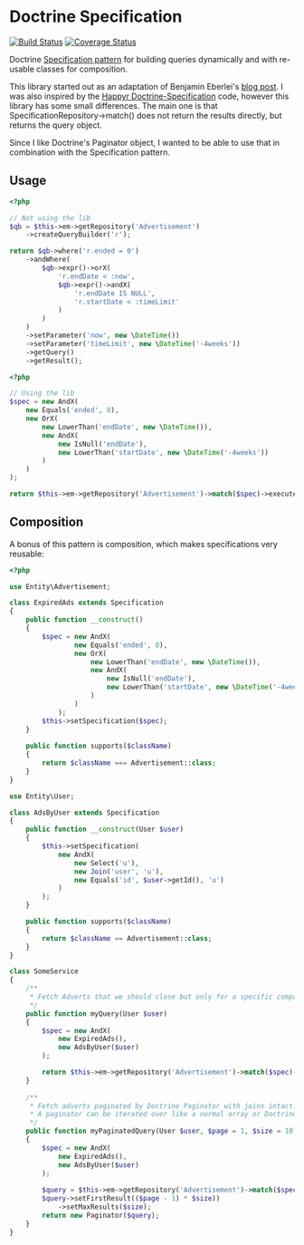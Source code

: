 # Doctrine Specification
[![Build Status](https://travis-ci.org/rikbruil/Doctrine-Specification.svg)](https://travis-ci.org/rikbruil/Doctrine-Specification)
[![Coverage Status](https://coveralls.io/repos/rikbruil/Doctrine-Specification/badge.svg)](https://coveralls.io/r/rikbruil/Doctrine-Specification)

Doctrine [Specification pattern][specification_pattern] for building queries dynamically and with re-usable classes for composition.

This library started out as an adaptation of Benjamin Eberlei's [blog post][blog_post]. I was also inspired by the [Happyr Doctrine-Specification][happyr_spec] code, however this library has some small differences.
The main one is that SpecificationRepository->match() does not return the results directly, but returns the query object.

Since I like Doctrine's Paginator object, I wanted to be able to use that in combination with the Specification pattern.

## Usage

```php
<?php

// Not using the lib
$qb = $this->em->getRepository('Advertisement')
    ->createQueryBuilder('r');

return $qb->where('r.ended = 0')
    ->andWhere(
        $qb->expr()->orX(
            'r.endDate < :now',
            $qb->expr()->andX(
                'r.endDate IS NULL',
                'r.startDate < :timeLimit'
            )
        )
    )
    ->setParameter('now', new \DateTime())
    ->setParameter('timeLimit', new \DateTime('-4weeks'))
    ->getQuery()
    ->getResult();
```

```php
<?php

// Using the lib
$spec = new AndX(
    new Equals('ended', 0),
    new OrX(
        new LowerThan('endDate', new \DateTime()),
        new AndX(
            new IsNull('endDate'),
            new LowerThan('startDate', new \DateTime('-4weeks'))
        )
    )
);

return $this->em->getRepository('Advertisement')->match($spec)->execute();
```

## Composition
A bonus of this pattern is composition, which makes specifications very reusable:

```php
<?php

use Entity\Advertisement;

class ExpiredAds extends Specification
{
    public function __construct()
    {
        $spec = new AndX(
                new Equals('ended', 0),
                new OrX(
                    new LowerThan('endDate', new \DateTime()),
                    new AndX(
                        new IsNull('endDate'),
                        new LowerThan('startDate', new \DateTime('-4weeks'))
                    )
                )
            );
        $this->setSpecification($spec);
    }
    
    public function supports($className)
    {
        return $className === Advertisement::class;
    }
}

use Entity\User;

class AdsByUser extends Specification
{
    public function __construct(User $user)
    {
        $this->setSpecification(
            new AndX(
                new Select('u'),
                new Join('user', 'u'),
                new Equals('id', $user->getId(), 'u')
            )
        );
    }

    public function supports($className)
    {
        return $className == Advertisement::class;
    }
}

class SomeService
{
    /**
     * Fetch Adverts that we should close but only for a specific company
     */
    public function myQuery(User $user)
    {
        $spec = new AndX(
            new ExpiredAds(),
            new AdsByUser($user)
        );

        return $this->em->getRepository('Advertisement')->match($spec)->execute();
    }
    
    /**
     * Fetch adverts paginated by Doctrine Paginator with joins intact.
     * A paginator can be iterated over like a normal array or Doctrine Collection
     */
    public function myPaginatedQuery(User $user, $page = 1, $size = 10)
    {
        $spec = new AndX(
            new ExpiredAds(),
            new AdsByUser($user)
        );
        
        $query = $this->em->getRepository('Advertisement')->match($spec);
        $query->setFirstResult(($page - 1) * $size))
            ->setMaxResults($size);
        return new Paginator($query);
    }
}
```

[specification_pattern]: http://en.wikipedia.org/wiki/Specification_pattern
[happyr_spec]: https://github.com/Happyr/Doctrine-Specification
[blog_post]: http://www.whitewashing.de/2013/03/04/doctrine_repositories.html
